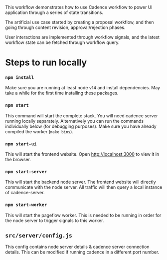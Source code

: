 This workflow demonstrates how to use Cadence workflow to power UI application through a series of state transitions.

The artificial use case started by creating a proposal workflow, and then going through content revision, approval/rejection phases.

User interactions are implemented through workflow signals, and the latest workflow state can be fetched through workflow query.

# Steps to run locally
### `npm install`
Make sure you are running at least node v14 and install dependencies. May take a while for the first time installing these packages.

### `npm start`
This command will start the complete stack. You will need cadence server running locally separately. Alternatively you can run the commands individually below (for debugging purposes). Make sure you have already compiled the worker (`make bins`).

### `npm start-ui`
This will start the frontend website. Open [http://localhost:3000](http://localhost:3000) to view it in the browser.

### `npm start-server`
This will start the backend node server. The frontend website will directly communicate with the node server. All traffic will then query a local instance of cadence-server.

### `npm start-worker`
This will start the pageflow worker. This is needed to be running in order for the node server to trigger signals to this worker.

## `src/server/config.js`
This config contains node server details & cadence server connection details. This can be modified if running cadence in a different port number.
